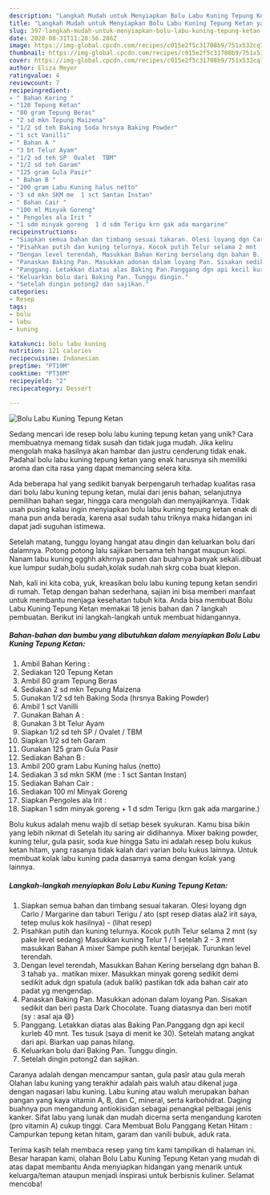 ```yaml
---
description: "Langkah Mudah untuk Menyiapkan Bolu Labu Kuning Tepung Ketan yang Lezat"
title: "Langkah Mudah untuk Menyiapkan Bolu Labu Kuning Tepung Ketan yang Lezat"
slug: 397-langkah-mudah-untuk-menyiapkan-bolu-labu-kuning-tepung-ketan-yang-lezat
date: 2020-08-31T11:28:56.286Z
image: https://img-global.cpcdn.com/recipes/c015e2f5c31708b9/751x532cq70/bolu-labu-kuning-tepung-ketan-foto-resep-utama.jpg
thumbnail: https://img-global.cpcdn.com/recipes/c015e2f5c31708b9/751x532cq70/bolu-labu-kuning-tepung-ketan-foto-resep-utama.jpg
cover: https://img-global.cpcdn.com/recipes/c015e2f5c31708b9/751x532cq70/bolu-labu-kuning-tepung-ketan-foto-resep-utama.jpg
author: Eliza Meyer
ratingvalue: 4
reviewcount: 7
recipeingredient:
- " Bahan Kering "
- "120 Tepung Ketan"
- "80 gram Tepung Beras"
- "2 sd mkn Tepung Maizena"
- "1/2 sd teh Baking Soda hrsnya Baking Powder"
- "1 sct Vanilli"
- " Bahan A "
- "3 bt Telur Ayam"
- "1/2 sd teh SP  Ovalet  TBM"
- "1/2 sd teh Garam"
- "125 gram Gula Pasir"
- " Bahan B "
- "200 gram Labu Kuning halus netto"
- "3 sd mkn SKM me  1 sct Santan Instan"
- " Bahan Cair "
- "100 ml Minyak Goreng"
- " Pengoles ala Irit "
- "1 sdm minyak goreng  1 d sdm Terigu krn gak ada margarine"
recipeinstructions:
- "Siapkan semua bahan dan timbang sesuai takaran. Olesi loyang dgn Carlo / Margarine dan taburi Terigu / ato (spt resep diatas ala2 irit saya, tetep mulus kok hasilnya)             (lihat resep)"
- "Pisahkan putih dan kuning telurnya. Kocok putih Telur selama 2 mnt (sy pake level sedang) Masukkan kuning Telur 1 / 1 setelah 2 - 3 mnt masukkan Bahan A mixer Sampe putih kental berjejak. Turunkan level terendah."
- "Dengan level terendah, Masukkan Bahan Kering berselang dgn bahan B. 3 tahab ya.. matikan mixer. Masukkan minyak goreng sedikit demi sedikit aduk dgn spatula (aduk balik) pastikan tdk ada bahan cair ato padat yg mengendap."
- "Panaskan Baking Pan. Masukkan adonan dalam loyang Pan. Sisakan sedikit dan beri pasta Dark Chocolate. Tuang diatasnya dan beri motif (sy : asal aja 😄)"
- "Panggang. Letakkan diatas alas Baking Pan.Panggang dgn api kecil kurleb 40 mnt. Tes tusuk (saya di menit ke 30). Setelah matang angkat dari api. Biarkan uap panas hilang."
- "Keluarkan bolu dari Baking Pan. Tunggu dingin."
- "Setelah dingin potong2 dan sajikan."
categories:
- Resep
tags:
- bolu
- labu
- kuning

katakunci: bolu labu kuning 
nutrition: 121 calories
recipecuisine: Indonesian
preptime: "PT19M"
cooktime: "PT30M"
recipeyield: "2"
recipecategory: Dessert

---
```



![Bolu Labu Kuning Tepung Ketan](https://img-global.cpcdn.com/recipes/c015e2f5c31708b9/751x532cq70/bolu-labu-kuning-tepung-ketan-foto-resep-utama.jpg)

Sedang mencari ide resep bolu labu kuning tepung ketan yang unik? Cara membuatnya memang tidak susah dan tidak juga mudah. Jika keliru mengolah maka hasilnya akan hambar dan justru cenderung tidak enak. Padahal bolu labu kuning tepung ketan yang enak harusnya sih memiliki aroma dan cita rasa yang dapat memancing selera kita.

Ada beberapa hal yang sedikit banyak berpengaruh terhadap kualitas rasa dari bolu labu kuning tepung ketan, mulai dari jenis bahan, selanjutnya pemilihan bahan segar, hingga cara mengolah dan menyajikannya. Tidak usah pusing kalau ingin menyiapkan bolu labu kuning tepung ketan enak di mana pun anda berada, karena asal sudah tahu triknya maka hidangan ini dapat jadi suguhan istimewa.

Setelah matang, tunggu loyang hangat atau dingin dan keluarkan bolu dari dalamnya. Potong potong lalu sajikan bersama teh hangat maupun kopi. Nanam labu kuning egghh akhrnya panen dan buahnya banyak sekali.dibuat kue lumpur sudah,bolu sudah,kolak sudah.nah skrg coba buat klepon.


Nah, kali ini kita coba, yuk, kreasikan bolu labu kuning tepung ketan sendiri di rumah. Tetap dengan bahan sederhana, sajian ini bisa memberi manfaat untuk membantu menjaga kesehatan tubuh kita. Anda bisa membuat Bolu Labu Kuning Tepung Ketan memakai 18 jenis bahan dan 7 langkah pembuatan. Berikut ini langkah-langkah untuk membuat hidangannya.

<!--inarticleads1-->

##### Bahan-bahan dan bumbu yang dibutuhkan dalam menyiapkan Bolu Labu Kuning Tepung Ketan:

1. Ambil  Bahan Kering :
1. Sediakan 120 Tepung Ketan
1. Ambil 80 gram Tepung Beras
1. Sediakan 2 sd mkn Tepung Maizena
1. Gunakan 1/2 sd teh Baking Soda (hrsnya Baking Powder)
1. Ambil 1 sct Vanilli
1. Gunakan  Bahan A :
1. Gunakan 3 bt Telur Ayam
1. Siapkan 1/2 sd teh SP / Ovalet / TBM
1. Siapkan 1/2 sd teh Garam
1. Gunakan 125 gram Gula Pasir
1. Sediakan  Bahan B :
1. Ambil 200 gram Labu Kuning halus (netto)
1. Sediakan 3 sd mkn SKM (me : 1 sct Santan Instan)
1. Sediakan  Bahan Cair :
1. Sediakan 100 ml Minyak Goreng
1. Siapkan  Pengoles ala Irit :
1. Siapkan 1 sdm minyak goreng + 1 d sdm Terigu (krn gak ada margarine.)


Bolu kukus adalah menu wajib di setiap besek syukuran. Kamu bisa bikin yang lebih nikmat di Setelah itu saring air didihannya. Mixer baking powder, kuning telur, gula pasir, soda kue hingga Satu ini adalah resep bolu kukus ketan hitam, yang rasanya tidak kalah dari varian bolu kukus lainnya. Untuk membuat kolak labu kuning pada dasarnya sama dengan kolak yang lainnya. 

<!--inarticleads2-->

##### Langkah-langkah menyiapkan Bolu Labu Kuning Tepung Ketan:

1. Siapkan semua bahan dan timbang sesuai takaran. Olesi loyang dgn Carlo / Margarine dan taburi Terigu / ato (spt resep diatas ala2 irit saya, tetep mulus kok hasilnya) -             (lihat resep)
1. Pisahkan putih dan kuning telurnya. Kocok putih Telur selama 2 mnt (sy pake level sedang) Masukkan kuning Telur 1 / 1 setelah 2 - 3 mnt masukkan Bahan A mixer Sampe putih kental berjejak. Turunkan level terendah.
1. Dengan level terendah, Masukkan Bahan Kering berselang dgn bahan B. 3 tahab ya.. matikan mixer. Masukkan minyak goreng sedikit demi sedikit aduk dgn spatula (aduk balik) pastikan tdk ada bahan cair ato padat yg mengendap.
1. Panaskan Baking Pan. Masukkan adonan dalam loyang Pan. Sisakan sedikit dan beri pasta Dark Chocolate. Tuang diatasnya dan beri motif (sy : asal aja 😄)
1. Panggang. Letakkan diatas alas Baking Pan.Panggang dgn api kecil kurleb 40 mnt. Tes tusuk (saya di menit ke 30). Setelah matang angkat dari api. Biarkan uap panas hilang.
1. Keluarkan bolu dari Baking Pan. Tunggu dingin.
1. Setelah dingin potong2 dan sajikan.


Caranya adalah dengan mencampur santan, gula pasir atau gula merah Olahan labu kuning yang terakhir adalah pais waluh atau dikenal juga dengan nagasari labu kuning. Labu kuning atau waluh merupakan bahan pangan yang kaya vitamin A, B, dan C, mineral, serta karbohidrat. Daging buahnya pun mengandung antiokisidan sebagai penangkal pelbagai jenis kanker. Sifat labu yang lunak dan mudah dicerna serta mengandung karoten (pro vitamin A) cukup tinggi. Cara Membuat Bolu Panggang Ketan Hitam : Campurkan tepung ketan hitam, garam dan vanili bubuk, aduk rata. 

Terima kasih telah membaca resep yang tim kami tampilkan di halaman ini. Besar harapan kami, olahan Bolu Labu Kuning Tepung Ketan yang mudah di atas dapat membantu Anda menyiapkan hidangan yang menarik untuk keluarga/teman ataupun menjadi inspirasi untuk berbisnis kuliner. Selamat mencoba!
